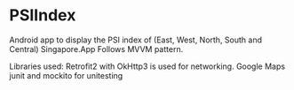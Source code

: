 # PSIIndex
Android app to display the PSI index of (East, West, North, South and Central) Singapore.App Follows MVVM pattern.

Libraries used:
Retrofit2 with OkHttp3 is used for networking.
Google Maps
junit and mockito for unitesting
